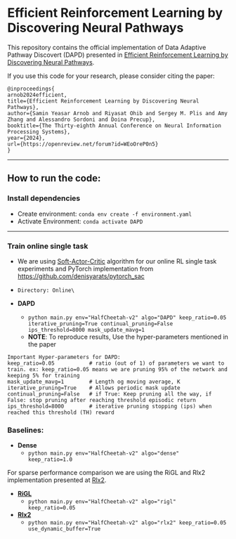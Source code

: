# Efficient Reinforcement Learning by Discovering Neural Pathways


This repository contains the official implementation of Data Adaptive Pathway Discovert (DAPD) presented in [Efficient Reinforcement Learning by Discovering Neural Pathways](https://openreview.net/pdf?id=WEoOreP0n5).

If you use this code for your research, please consider citing the paper:

```
@inproceedings{
arnob2024efficient,
title={Efficient Reinforcement Learning by Discovering Neural Pathways},
author={Samin Yeasar Arnob and Riyasat Ohib and Sergey M. Plis and Amy Zhang and Alessandro Sordoni and Doina Precup},
booktitle={The Thirty-eighth Annual Conference on Neural Information Processing Systems},
year={2024},
url={https://openreview.net/forum?id=WEoOreP0n5}
}
```
---

## How to run the code:

### Install dependencies
* Create environment: `conda env create -f environment.yaml`
* Activate Environment: `conda activate DAPD`

---
### Train online single task
* We are using [Soft-Actor-Critic](https://arxiv.org/pdf/1801.01290) algorithm for our online RL single task experiments and PyTorch implementation from https://github.com/denisyarats/pytorch_sac

* `Directory: Online\`

* **DAPD**
  * `python main.py env="HalfCheetah-v2" algo="DAPD" keep_ratio=0.05 iterative_pruning=True continual_pruning=False ips_threshold=8000 mask_update_mavg=1`
  * **NOTE**: To reproduce results, Use the hyper-parameters mentioned in the paper
````
Important Hyper-parameters for DAPD:
keep_ratio=0.05           # ratio (out of 1) of parameters we want to train. ex: keep_ratio=0.05 means we are pruning 95% of the network and keeping 5% for training
mask_update_mavg=1        # Length og moving average, K
iterative_pruning=True    # Allows periodic mask update
continual_pruning=False   # if True: Keep pruning all the way, if False: stop pruning after reaching threshold episodic return
ips_threshold=8000        # iterative pruning stopping (ips) when reached this threshold (TH) reward
````

### Baselines:
* **Dense**
  * `python main.py env="HalfCheetah-v2" algo="dense"  keep_ratio=1.0`
  
For sparse performance comparison we are using the RiGL and Rlx2 implementation presented at [Rlx2](https://github.com/tyq1024/RLx2).

* **[RiGL](https://proceedings.mlr.press/v162/graesser22a/graesser22a.pdf)**
  * `python main.py env="HalfCheetah-v2" algo="rigl"  keep_ratio=0.05`
* **[Rlx2](https://arxiv.org/pdf/2205.15043)**
  * `python main.py env="HalfCheetah-v2" algo="rlx2" keep_ratio=0.05 use_dynamic_buffer=True`


